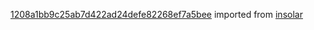 [1208a1bb9c25ab7d422ad24defe82268ef7a5bee](https://github.com/insolar/insolar/commit/1208a1bb9c25ab7d422ad24defe82268ef7a5bee) imported from [insolar](https://github.com/insolar/insolar)
